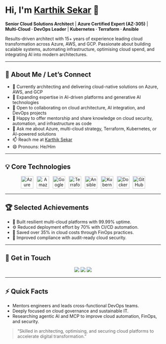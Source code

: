 # Hi, I'm [Karthik Sekar](https://www.linkedin.com/in/karthiksekars) 👋

**Senior Cloud Solutions Architect** | **Azure Certified Expert (AZ-305)** | **Multi-Cloud · DevOps Leader** | **Kubernetes · Terraform · Ansible**

Results-driven architect with 15+ years of experience leading cloud transformation across Azure, AWS, and GCP. Passionate about building scalable systems, automating infrastructure, optimising cloud spend, and integrating AI into modern architectures.

---

## 👋 About Me / Let’s Connect

- 🔭 Currently architecting and delivering cloud-native solutions on Azure, AWS, and GCP
- 🌱 Expanding expertise in AI-driven platforms and generative AI technologies
- 👯 Open to collaborating on cloud architecture, AI integration, and DevOps projects
- 🤝 Happy to offer mentorship and share knowledge on cloud security, automation, and infrastructure as code
- 💬 Ask me about Azure, multi-cloud strategy, Terraform, Kubernetes, or AI-powered solutions
- 📫 Reach me at [Karthik Sekar](https://www.linkedin.com/in/karthiksekars)
- 😄 Pronouns: He/Him

---

## 💡 Core Technologies

<p align="center">
  <img src="https://cdn.jsdelivr.net/gh/devicons/devicon/icons/azure/azure-original.svg" alt="Azure" width="40"/>&nbsp;&nbsp;
  <img src="https://cdn.jsdelivr.net/gh/devicons/devicon/icons/amazonwebservices/amazonwebservices-original-wordmark.svg" alt="Amazon Web Services (AWS)" width="40"/>&nbsp;&nbsp;
  <img src="https://cdn.jsdelivr.net/gh/devicons/devicon/icons/googlecloud/googlecloud-original.svg" alt="Google Cloud Platform" width="40"/>&nbsp;&nbsp;
  <img src="https://cdn.jsdelivr.net/gh/devicons/devicon/icons/terraform/terraform-original.svg" alt="Terraform" width="40"/>&nbsp;&nbsp;
  <img src="https://cdn.jsdelivr.net/gh/devicons/devicon/icons/ansible/ansible-original.svg" alt="Ansible" width="40"/>&nbsp;&nbsp;
  <img src="https://cdn.jsdelivr.net/gh/devicons/devicon/icons/kubernetes/kubernetes-plain.svg" alt="Kubernetes (K8s)" width="40"/>&nbsp;&nbsp;
  <img src="https://cdn.jsdelivr.net/gh/devicons/devicon/icons/docker/docker-original.svg" alt="Docker" width="40"/>&nbsp;&nbsp;
  <img src="https://cdn.jsdelivr.net/gh/devicons/devicon/icons/github/github-original.svg" alt="GitHub" width="40"/>
</p>

---

## 🏆 Selected Achievements

- 🚀 Built resilient multi-cloud platforms with 99.99% uptime.
- ⚙️ Reduced deployment effort by 70% with CI/CD automation.
- 💸 Saved over 35% in cloud costs through FinOps practices.
- 🔐 Improved compliance with audit-ready cloud security.

---

## 🔗 Get in Touch

<p align="center">
  <a href="https://www.linkedin.com/in/karthiksekars" target="_blank"><img src="https://img.shields.io/badge/-LinkedIn-0077B5?style=flat&logo=linkedin&logoColor=white" /></a>
  <a href="https://karthiksekar.dev" target="_blank"><img src="https://img.shields.io/badge/-Portfolio-000?style=flat&logo=firefox&logoColor=white" /></a>
  <a href="https://www.youtube.com/playlist?list=PLiqv9aXWko4vvRpu4Em7ZI-r7XdgNk41p" target="_blank"><img src="https://img.shields.io/badge/-YouTube-FF0000?style=flat&logo=youtube&logoColor=white" /></a>
</p>

---

## ⚡ Quick Facts

- Mentors engineers and leads cross-functional DevOps teams.
- Deeply focused on cloud governance and sustainable IT.
- Researching agentic AI and MCP to improve cloud automation, FinOps, and security.

> “Skilled in architecting, optimising, and securing cloud platforms to accelerate digital transformation.”
